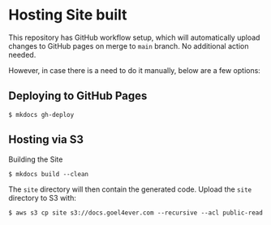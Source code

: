 # Hosting Site built

This repository has GitHub workflow setup, which will automatically upload changes to GitHub pages on merge to `main` branch. No additional action needed.

However, in case there is a need to do it manually, below are a few options:

## Deploying to GitHub Pages

```
$ mkdocs gh-deploy
```

## Hosting via S3

Building the Site

```
$ mkdocs build --clean
```

The `site` directory will then contain the generated code. Upload the `site` directory to S3 with:

```
$ aws s3 cp site s3://docs.goel4ever.com --recursive --acl public-read
```
